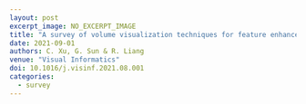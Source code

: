 ```yaml
---
layout: post
excerpt_image: NO_EXCERPT_IMAGE
title: "A survey of volume visualization techniques for feature enhancement"
date: 2021-09-01
authors: C. Xu, G. Sun & R. Liang
venue: "Visual Informatics"
doi: 10.1016/j.visinf.2021.08.001
categories:
  - survey
---
```


